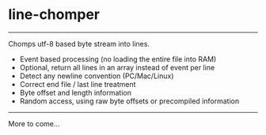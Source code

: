 # line-chomper
**************

Chomps utf-8 based byte stream into lines. 

- Event based processing (no loading the entire file into RAM)
- Optional, return all lines in an array instead of event per line
- Detect any newline convention (PC/Mac/Linux)
- Correct end file / last line treatment
- Byte offset and length information
- Random access, using raw byte offsets or precompiled information

**************

More to come...